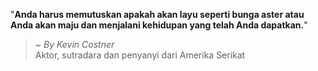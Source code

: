 "**Anda harus memutuskan apakah akan layu seperti bunga aster atau Anda akan maju dan menjalani kehidupan yang telah Anda dapatkan.**"

> ~ _By Kevin Costner_  
Aktor, sutradara dan penyanyi dari Amerika Serikat

